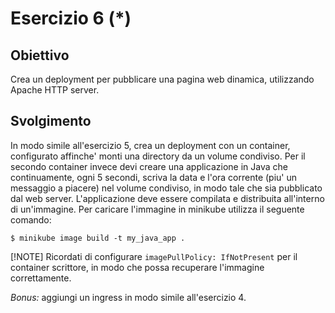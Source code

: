 # Esercizio 6 (*)

## Obiettivo
Crea un deployment per pubblicare una pagina web dinamica, utilizzando Apache HTTP server.

## Svolgimento
In modo simile all'esercizio 5, crea un deployment con un container, configurato affinche'
monti una directory da un volume condiviso.
Per il secondo container invece devi creare una applicazione in Java che continuamente, ogni 5
secondi, scriva la data e l'ora corrente (piu' un messaggio a piacere) nel volume condiviso,
in modo tale che sia pubblicato dal web server.
L'applicazione deve essere compilata e distribuita all'interno di un'immagine.
Per caricare l'immagine in minikube utilizza il seguente comando:
```
$ minikube image build -t my_java_app .
```
[!NOTE]
Ricordati di configurare `imagePullPolicy: IfNotPresent` per il container scrittore, in modo
che possa recuperare l'immagine correttamente.

*Bonus:* aggiungi un ingress in modo simile all'esercizio 4.
